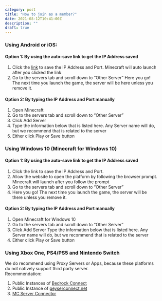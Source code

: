 ```yaml
---
category: post
title: "How to join as a member?"
date: 2021-08-12T10:41:00Z
description: ""
draft: true
---
```

### Using Android or iOS:
#### Option 1: By using the auto-save link to get the IP Address saved

1. Click the [link](https://link.worldofsteelcraft.tk/smp-save) to save the IP Address and Port. Minecraft will auto launch after you clicked the link
2. Go to the servers tab and scroll down to “Other Server”
Here you go! The next time you launch the game, the server will be here unless you remove it.
#### Option 2: By typing the IP Address and Port manually

1. Open Minecraft
2. Go to the servers tab and scroll down to “Other Server”
3. Click Add Server
4. Type the information below that is listed here. Any Server name will do, but we recommend that is related to the server
5. Either click Play or Save button
### Using Windows 10 (Minecraft for Windows 10)
#### Option 1: By using the auto-save link to get the IP Address saved

1. Click the link to save the IP Address and Port.
2. Allow the website to open the platform by following the browser prompt. Minecraft will launch after you follow the prompt
3. Go to the servers tab and scroll down to “Other Server”
4. Here you go! The next time you launch the game, the server will be there unless you remove it.

#### Option 2: By typing the IP Address and Port manually

1. Open Minecraft for Windows 10
2. Go to the servers tab and scroll down to “Other Server”
3. Click Add Server
Type the information below that is listed here. Any Server name will do, but we recommend that is related to the server
4. Either click Play or Save button

### Using Xbox One, PS4/PS5 and Nintendo Switch

We do recommend using Proxy Servers or Apps, because these platforms do not natively support third party server.  
Recommendation:  
1. Public Instances of [Bedrock Connect](https://github.com/Pugmatt/BedrockConnect)
2. Public Instance of [geyserconnect.net](https://www.geyserconnect.net)
3. [MC Server Connector](https://play.google.com/store/apps/details?id=com.smokiem.mcserverconnector) 